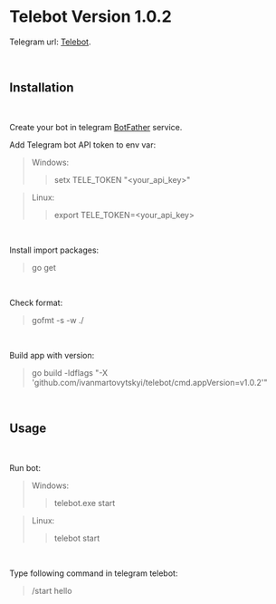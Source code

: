 # Telebot Version 1.0.2

Telegram url: [Telebot](https://t.me/ivanmartovytskyi_telebot).

<br>

## Installation  
<br>

Create your bot in telegram [BotFather](https://t.me/BotFather) service.
<br>

Add Telegram bot API token to env var:

> Windows:
>> setx TELE_TOKEN "<your_api_key>"

> Linux:
>> export TELE_TOKEN=<your_api_key>  
<br>

Install import packages:
> go get  

<br>

Check format:
> gofmt -s -w ./  

<br>

Build app with version:
> go build -ldflags "-X 'github.com/ivanmartovytskyi/telebot/cmd.appVersion=v1.0.2'"

<br>

## Usage
<br>

Run bot:

> Windows:
>> telebot.exe start

> Linux:
>> telebot start  

<br>

Type following command in telegram telebot:
> /start hello

